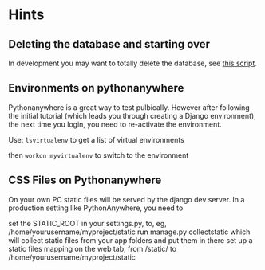 # Hints

## Deleting the database and starting over

In development you may want to totally delete the database, see [this script](https://github.com/bnorthan/raceresults/blob/main/django/mysite/clean.sh).

## Environments on pythonanywhere

Pythonanywhere is a great way to test pulbically.  However after following the initial tutorial (which leads you through creating a Django environment), the next time you login, you need to re-activate the environment.  

Use: ```lsvirtualenv``` to get a list of virtual environments

then ```workon myvirtualenv``` to switch to the environment

## CSS Files on Pythonanywhere

On your own PC static files will be served by the django dev server. In a production setting like PythonAnywhere, you need to

set the STATIC_ROOT in your settings.py, to, eg, /home/yourusername/myproject/static
run manage.py collectstatic which will collect static files from your app folders and put them in there
set up a static files mapping on the web tab, from /static/ to /home/yourusername/myproject/static